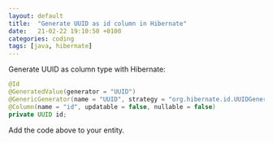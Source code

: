 ```yaml
---
layout: default
title:  "Generate UUID as id column in Hibernate"
date:   21-02-22 19:10:50 +0100
categories: coding
tags: [java, hibernate]
---
```


Generate UUID as column type with Hibernate:

```java
@Id
@GeneratedValue(generator = "UUID")
@GenericGenerator(name = "UUID", strategy = "org.hibernate.id.UUIDGenerator")
@Column(name = "id", updatable = false, nullable = false)
private UUID id;
```
Add the code above to your entity.



